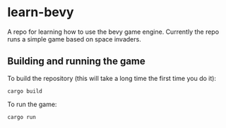 # learn-bevy
A repo for learning how to use the bevy game engine. Currently the repo runs a simple game based on space invaders.

## Building and running the game
To build the repository (this will take a long time the first time you do it):
```
cargo build
```
To run the game:
```
cargo run
```
